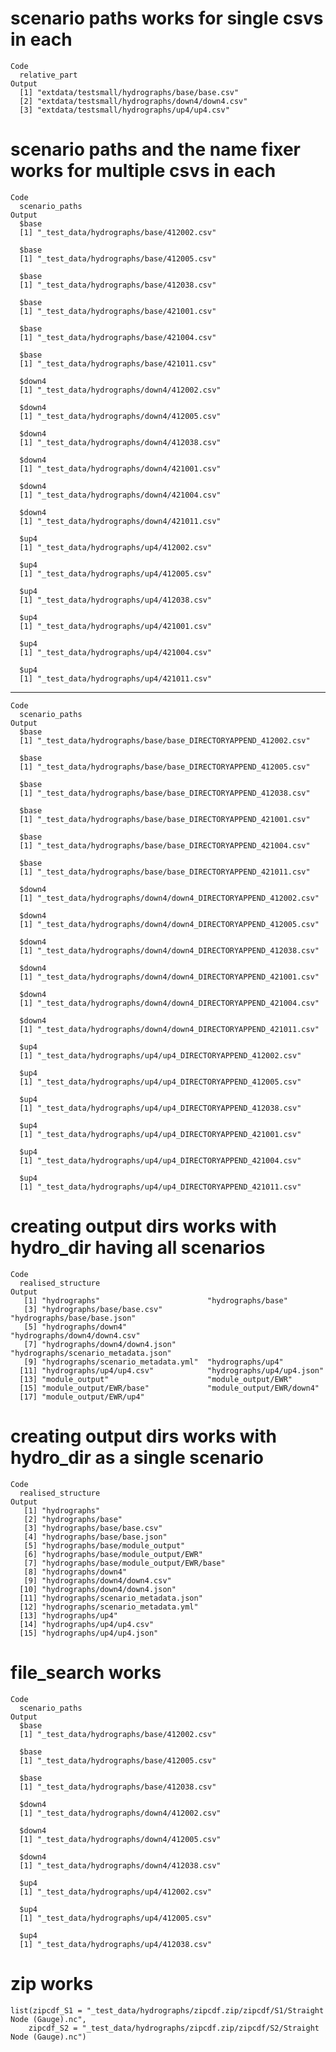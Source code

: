 # scenario paths works for single csvs in each

    Code
      relative_part
    Output
      [1] "extdata/testsmall/hydrographs/base/base.csv"  
      [2] "extdata/testsmall/hydrographs/down4/down4.csv"
      [3] "extdata/testsmall/hydrographs/up4/up4.csv"    

# scenario paths and the name fixer works for multiple csvs in each

    Code
      scenario_paths
    Output
      $base
      [1] "_test_data/hydrographs/base/412002.csv"
      
      $base
      [1] "_test_data/hydrographs/base/412005.csv"
      
      $base
      [1] "_test_data/hydrographs/base/412038.csv"
      
      $base
      [1] "_test_data/hydrographs/base/421001.csv"
      
      $base
      [1] "_test_data/hydrographs/base/421004.csv"
      
      $base
      [1] "_test_data/hydrographs/base/421011.csv"
      
      $down4
      [1] "_test_data/hydrographs/down4/412002.csv"
      
      $down4
      [1] "_test_data/hydrographs/down4/412005.csv"
      
      $down4
      [1] "_test_data/hydrographs/down4/412038.csv"
      
      $down4
      [1] "_test_data/hydrographs/down4/421001.csv"
      
      $down4
      [1] "_test_data/hydrographs/down4/421004.csv"
      
      $down4
      [1] "_test_data/hydrographs/down4/421011.csv"
      
      $up4
      [1] "_test_data/hydrographs/up4/412002.csv"
      
      $up4
      [1] "_test_data/hydrographs/up4/412005.csv"
      
      $up4
      [1] "_test_data/hydrographs/up4/412038.csv"
      
      $up4
      [1] "_test_data/hydrographs/up4/421001.csv"
      
      $up4
      [1] "_test_data/hydrographs/up4/421004.csv"
      
      $up4
      [1] "_test_data/hydrographs/up4/421011.csv"
      

---

    Code
      scenario_paths
    Output
      $base
      [1] "_test_data/hydrographs/base/base_DIRECTORYAPPEND_412002.csv"
      
      $base
      [1] "_test_data/hydrographs/base/base_DIRECTORYAPPEND_412005.csv"
      
      $base
      [1] "_test_data/hydrographs/base/base_DIRECTORYAPPEND_412038.csv"
      
      $base
      [1] "_test_data/hydrographs/base/base_DIRECTORYAPPEND_421001.csv"
      
      $base
      [1] "_test_data/hydrographs/base/base_DIRECTORYAPPEND_421004.csv"
      
      $base
      [1] "_test_data/hydrographs/base/base_DIRECTORYAPPEND_421011.csv"
      
      $down4
      [1] "_test_data/hydrographs/down4/down4_DIRECTORYAPPEND_412002.csv"
      
      $down4
      [1] "_test_data/hydrographs/down4/down4_DIRECTORYAPPEND_412005.csv"
      
      $down4
      [1] "_test_data/hydrographs/down4/down4_DIRECTORYAPPEND_412038.csv"
      
      $down4
      [1] "_test_data/hydrographs/down4/down4_DIRECTORYAPPEND_421001.csv"
      
      $down4
      [1] "_test_data/hydrographs/down4/down4_DIRECTORYAPPEND_421004.csv"
      
      $down4
      [1] "_test_data/hydrographs/down4/down4_DIRECTORYAPPEND_421011.csv"
      
      $up4
      [1] "_test_data/hydrographs/up4/up4_DIRECTORYAPPEND_412002.csv"
      
      $up4
      [1] "_test_data/hydrographs/up4/up4_DIRECTORYAPPEND_412005.csv"
      
      $up4
      [1] "_test_data/hydrographs/up4/up4_DIRECTORYAPPEND_412038.csv"
      
      $up4
      [1] "_test_data/hydrographs/up4/up4_DIRECTORYAPPEND_421001.csv"
      
      $up4
      [1] "_test_data/hydrographs/up4/up4_DIRECTORYAPPEND_421004.csv"
      
      $up4
      [1] "_test_data/hydrographs/up4/up4_DIRECTORYAPPEND_421011.csv"
      

# creating output dirs works with hydro_dir having all scenarios

    Code
      realised_structure
    Output
       [1] "hydrographs"                        "hydrographs/base"                  
       [3] "hydrographs/base/base.csv"          "hydrographs/base/base.json"        
       [5] "hydrographs/down4"                  "hydrographs/down4/down4.csv"       
       [7] "hydrographs/down4/down4.json"       "hydrographs/scenario_metadata.json"
       [9] "hydrographs/scenario_metadata.yml"  "hydrographs/up4"                   
      [11] "hydrographs/up4/up4.csv"            "hydrographs/up4/up4.json"          
      [13] "module_output"                      "module_output/EWR"                 
      [15] "module_output/EWR/base"             "module_output/EWR/down4"           
      [17] "module_output/EWR/up4"             

# creating output dirs works with hydro_dir as a single scenario

    Code
      realised_structure
    Output
       [1] "hydrographs"                            
       [2] "hydrographs/base"                       
       [3] "hydrographs/base/base.csv"              
       [4] "hydrographs/base/base.json"             
       [5] "hydrographs/base/module_output"         
       [6] "hydrographs/base/module_output/EWR"     
       [7] "hydrographs/base/module_output/EWR/base"
       [8] "hydrographs/down4"                      
       [9] "hydrographs/down4/down4.csv"            
      [10] "hydrographs/down4/down4.json"           
      [11] "hydrographs/scenario_metadata.json"     
      [12] "hydrographs/scenario_metadata.yml"      
      [13] "hydrographs/up4"                        
      [14] "hydrographs/up4/up4.csv"                
      [15] "hydrographs/up4/up4.json"               

# file_search works

    Code
      scenario_paths
    Output
      $base
      [1] "_test_data/hydrographs/base/412002.csv"
      
      $base
      [1] "_test_data/hydrographs/base/412005.csv"
      
      $base
      [1] "_test_data/hydrographs/base/412038.csv"
      
      $down4
      [1] "_test_data/hydrographs/down4/412002.csv"
      
      $down4
      [1] "_test_data/hydrographs/down4/412005.csv"
      
      $down4
      [1] "_test_data/hydrographs/down4/412038.csv"
      
      $up4
      [1] "_test_data/hydrographs/up4/412002.csv"
      
      $up4
      [1] "_test_data/hydrographs/up4/412005.csv"
      
      $up4
      [1] "_test_data/hydrographs/up4/412038.csv"
      

# zip works

    list(zipcdf_S1 = "_test_data/hydrographs/zipcdf.zip/zipcdf/S1/Straight Node (Gauge).nc", 
        zipcdf_S2 = "_test_data/hydrographs/zipcdf.zip/zipcdf/S2/Straight Node (Gauge).nc")

